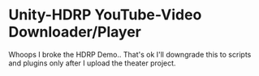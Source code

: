 # Unity-HDRP YouTube-Video Downloader/Player

Whoops I broke the HDRP Demo.. That's ok I'll downgrade this to scripts and plugins only after I upload the theater project.
